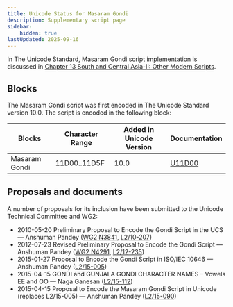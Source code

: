 ```yaml
---
title: Unicode Status for Masaram Gondi
description: Supplementary script page
sidebar:
    hidden: true
lastUpdated: 2025-09-16
---
```


In The Unicode Standard, Masaram Gondi script implementation is discussed in [Chapter 13 South and Central Asia-II: Other Modern Scripts](http://www.unicode.org/versions/latest/ch13.pdf).

## Blocks

The Masaram Gondi script was first encoded in The Unicode Standard version 10.0. The script is encoded in the following block:

| Blocks | Character Range | Added in Unicode Version | Documentation |
| ------ | --------------- | ------------------------ | ------------- |
| Masaram Gondi  |  11D00..11D5F  |  10.0  |  [U11D00](http://www.unicode.org/charts/PDF/U11D00.pdf)  |

## Proposals and documents

A number of proposals for its inclusion have been submitted to the Unicode Technical Committee and WG2:
- 2010-05-20 Preliminary Proposal to Encode the Gondi Script in the UCS — Anshuman Pandey ([WG2 N3841](https://www.unicode.org/wg2/docs/n3841.pdf), [L2/10-207](http://www.unicode.org/cgi-bin/GetMatchingDocs.pl?L2/10-207))
- 2012-07-23 Revised Preliminary Proposal to Encode the Gondi Script — Anshuman Pandey ([WG2 N4291](https://www.unicode.org/wg2/docs/n4291.pdf), [L2/12-235](http://www.unicode.org/cgi-bin/GetMatchingDocs.pl?L2/12-235))
- 2015-01-27 Proposal to Encode the Gondi Script in ISO/IEC 10646 — Anshuman Pandey ([L2/15-005](http://www.unicode.org/cgi-bin/GetMatchingDocs.pl?L2/15-005))
- 2015-04-15 GONDI and GUNJALA GONDI CHARACTER NAMES – Vowels EE and OO — Naga Ganesan ([L2/15-112](http://www.unicode.org/cgi-bin/GetMatchingDocs.pl?L2/15-112))
- 2015-04-15 Proposal to Encode the Masaram Gondi Script in Unicode (replaces L2/15-005) — Anshuman Pandey ([L2/15-090](http://www.unicode.org/cgi-bin/GetMatchingDocs.pl?L2/15-090))
